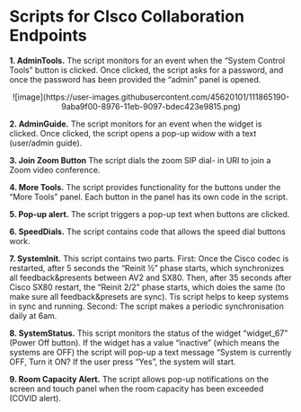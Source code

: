 <h1>Scripts for CIsco Collaboration Endpoints</h1>

**1.	AdminTools.** The script monitors for an event when the “System Control Tools” button is clicked. Once clicked, the script asks for a password, and once the password has been provided the “admin” panel is opened.

<div align="center">![image](https://user-images.githubusercontent.com/45620101/111865190-9aba9f00-8976-11eb-9097-bdec423e9815.png)</div>
 
**2.	AdminGuide.** The script monitors for an event when the widget is clicked. Once clicked, the script opens a pop-up widow with a text (user/admin guide).

**3.	Join Zoom Button** The script dials the zoom SIP dial- in URI to join a Zoom video conference.

**4.	More Tools.** The script provides functionality for the buttons under the “More Tools” panel. Each button in the panel has its own code in the script.
 
**5.	Pop-up alert.** The script triggers a pop-up text when buttons are clicked.
 
**6.	SpeedDials.** The script contains code that allows the speed dial buttons work.
 
**7.	SystemInit.** This script contains two parts.  First:  Once the Cisco codec is restarted, after 5 seconds the “Reinit ½” phase starts, which synchronizes all feedback&presents between AV2 and SX80. Then, after 35 seconds after Cisco SX80 restart, the “Reinit 2/2” phase starts, which doies the same (to make sure all feedback&presets are sync). Tis script helps to keep systems in sync and running. Second: The script makes a periodic synchronisation daily at 6am.

**8.	SystemStatus.** This script monitors the status of the widget “widget_67” (Power Off button). If the widget has a value “inactive” (which means the systems are OFF) the script will pop-up a text message “System is currently OFF, Turn it ON? If the user press “Yes”, the system will start.
 
**9.	Room Capacity Alert.** The script allows pop-up notifications on the screen and touch panel when the room capacity has been exceeded (COVID alert).

